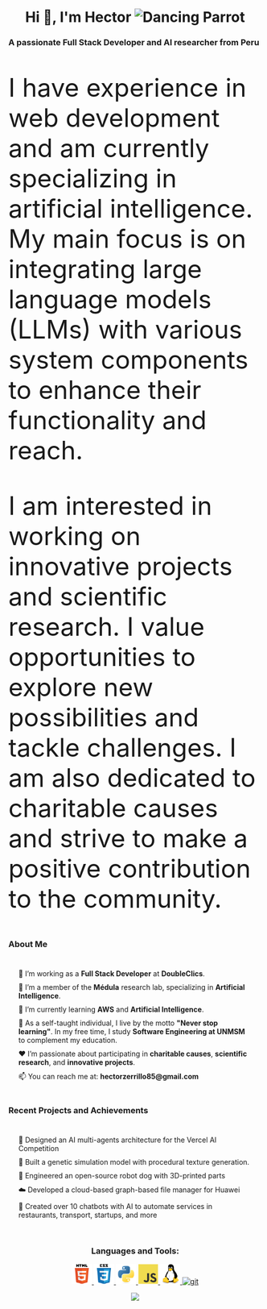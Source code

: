 <h1 align="center">Hi 👋, I'm Hector <img height="40" src="https://emoji.gg/assets/emoji/7333-parrotdance.gif" alt="Dancing Parrot"></h1>

<h3>A passionate Full Stack Developer and AI researcher from Peru</h3>

<p style="font-size: 50px">I have experience in web development and am currently specializing in artificial intelligence. My main focus is on integrating large language models (LLMs) with various system components to enhance their functionality and reach.</p>
<p style="font-size: 50px">I am interested in working on innovative projects and scientific research. I value opportunities to explore new possibilities and tackle challenges. I am also dedicated to charitable causes and strive to make a positive contribution to the community.</p>


### About Me
<ul style="margin: 20px auto; padding: 20px; max-width: 600px; list-style-type: none;">
  <li style="margin-bottom: 10px;">🔭 I’m working as a <strong>Full Stack Developer</strong> at <strong>DoubleClics</strong>.</li>
  <li style="margin-bottom: 10px;">🔬 I’m a member of the <strong>Médula</strong> research lab, specializing in <strong>Artificial Intelligence</strong>.</li>
  <li style="margin-bottom: 10px;">🌱 I’m currently learning <strong>AWS</strong> and <strong>Artificial Intelligence</strong>.</li>
  <li style="margin-bottom: 10px;">🚀 As a self-taught individual, I live by the motto <strong>"Never stop learning"</strong>. In my free time, I study <strong>Software Engineering at UNMSM</strong> to complement my education.</li>
  <li style="margin-bottom: 10px;">❤️ I’m passionate about participating in <strong>charitable causes</strong>, <strong>scientific research</strong>, and <strong>innovative projects</strong>.</li>
  <li>📫 You can reach me at: <strong>hectorzerrillo85@gmail.com</strong></li>
</ul>

### Recent Projects and Achievements
<ul style="margin: 20px auto; padding: 20px; max-width: 600px; list-style-type: none;">
  <li style="margin-bottom: 10px;">🦾 Designed an AI multi-agents architecture for the Vercel AI Competition</li>
  <li style="margin-bottom: 10px;">🧬 Built a genetic simulation model with procedural texture generation.</li>
  <li style="margin-bottom: 10px;">🐶 Engineered an open-source robot dog with 3D-printed parts</li>
  <li style="margin-bottom: 10px;">☁️ Developed a cloud-based graph-based file manager for Huawei</li>
  <li style="margin-bottom: 10px;">🤖 Created over 10 chatbots with AI to automate services in restaurants, transport, startups, and more</li>
</ul>


<h3 align="center">Languages and Tools:</h3>

<p align="center"> 
  <a href="https://www.w3.org/html/" target="_blank"> 
    <img src="https://raw.githubusercontent.com/devicons/devicon/master/icons/html5/html5-original-wordmark.svg" alt="html5" width="40" height="40"/> 
  </a>
  <a href="https://www.w3schools.com/css/" target="_blank"> 
    <img src="https://raw.githubusercontent.com/devicons/devicon/master/icons/css3/css3-original-wordmark.svg" alt="css3" width="40" height="40"/> 
  </a> 
  <a href="https://www.python.org" target="_blank"> 
    <img src="https://raw.githubusercontent.com/devicons/devicon/master/icons/python/python-original.svg" alt="python" width="40" height="40"/> 
  </a>  
  <a href="https://developer.mozilla.org/en-US/docs/Web/JavaScript" target="_blank"> 
    <img src="https://raw.githubusercontent.com/devicons/devicon/master/icons/javascript/javascript-original.svg" alt="javascript" width="40" height="40"/> 
  </a> 
  <a href="https://www.linux.org/" target="_blank"> 
    <img src="https://raw.githubusercontent.com/devicons/devicon/master/icons/linux/linux-original.svg" alt="linux" width="40" height="40"/> 
  </a> 
  <a href="https://git-scm.com/" target="_blank"> 
    <img src="https://www.vectorlogo.zone/logos/git-scm/git-scm-icon.svg" alt="git" width="40" height="40"/> 
  </a>
</p>

<p align= "center">
<!--   <img height= "150" src="https://github-readme-stats.vercel.app/api?username=Hecze&theme=react&show_icons=true&include_all_commits=true" /> -->
  <img height= "150" src="https://github-readme-stats.vercel.app/api/top-langs/?username=Hecze&theme=react&layout=compact" />
</p>
